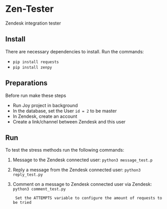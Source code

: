 # Zen-Tester
Zendesk integration tester

## Install

There are necessary dependencies to install. Run the commands:

- `pip install requests`
- `pip install zenpy`


## Preparations

Before run make these steps
- Run Joy project in background
- In the database, set the User `id = 2` to be master
- In Zendesk, create an account
- Create a link/channel between Zendesk and this user

## Run

To test the stress methods run the following commands:
1. Message to the Zendesk connected user: `python3 message_test.p`
2. Reply a message from the Zendesk connected user: `python3 reply_test.py`
3. Comment on a message to Zendesk connected user via Zendesk: `python3 comment_test.py`

        Set the ATTEMPTS variable to configure the amount of requests to be tried